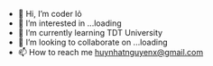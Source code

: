 - 👋 Hi, I’m coder lỏ
- 👀 I’m interested in ...loading
- 🌱 I’m currently learning TDT University
- 💞️ I’m looking to collaborate on ...loading
- 📫 How to reach me huynhatnguyenx@gmail.com

<!---
nguyennhathuy47/nguyennhathuy47 is a ✨ special ✨ repository because its `README.md` (this file) appears on your GitHub profile.
You can click the Preview link to take a look at your changes.
--->

